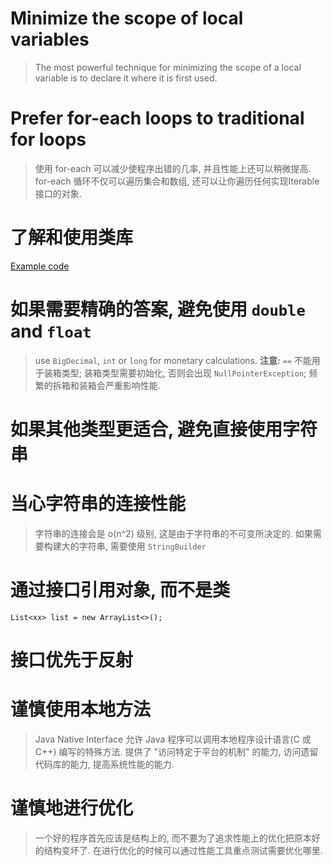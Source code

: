 # Minimize the scope of local variables

> The most powerful technique for minimizing the scope of a 
local variable is to declare it where it is first used. 

# Prefer for-each loops to traditional for loops

> 使用 for-each 可以减少使程序出错的几率, 并且性能上还可以稍微提高. 
for-each 循环不仅可以遍历集合和数组, 还可以让你遍历任何实现Iterable接口的对象. 

# 了解和使用类库

[Example code](RandomGetter.java)

# 如果需要精确的答案, 避免使用 `double` and `float`

> use `BigDecimal`, `int` or `long` for monetary calculations. 
__注意:__ `==` 不能用于装箱类型; 装箱类型需要初始化, 否则会出现 `NullPointerException`; 
频繁的拆箱和装箱会严重影响性能. 

# 如果其他类型更适合, 避免直接使用字符串

# 当心字符串的连接性能

> 字符串的连接会是 o(n^2) 级别, 这是由于字符串的不可变所决定的. 
如果需要构建大的字符串, 需要使用 `StringBuilder`

# 通过接口引用对象, 而不是类

    List<xx> list = new ArrayList<>();
    
# 接口优先于反射

# 谨慎使用本地方法

> Java Native Interface 允许 Java 程序可以调用本地程序设计语言(C 或 C++) 编写的特殊方法. 
提供了 "访问特定于平台的机制" 的能力, 访问遗留代码库的能力, 提高系统性能的能力. 

# 谨慎地进行优化

> 一个好的程序首先应该是结构上的, 而不要为了追求性能上的优化把原本好的结构变坏了. 
在进行优化的时候可以通过性能工具重点测试需要优化哪里. 